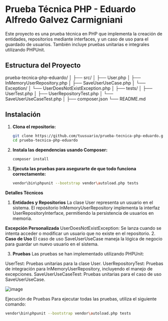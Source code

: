 # Prueba Técnica PHP - Eduardo Alfredo Galvez Carmigniani

Este proyecto es una prueba técnica en PHP que implementa la creación de entidades, repositorios mediante interfaces, y un caso de uso para el guardado de usuarios. También incluye pruebas unitarias e integrales utilizando PHPUnit.

## Estructura del Proyecto

prueba-tecnica-php-eduardo/
│
├── src/
│   ├── User.php
│   ├── InMemoryUserRepository.php
│   ├── SaveUserUseCase.php
│   └── Exception/
│       └── UserDoesNotExistException.php
│
├── tests/
│   ├── UserTest.php
│   ├── UserRepositoryTest.php
│   └── SaveUserUseCaseTest.php
│
├── composer.json
└── README.md

## Instalación

1. **Clona el repositorio:**

   ```bash
   git clone https://github.com/tuusuario/prueba-tecnica-php-eduardo.git
   cd prueba-tecnica-php-eduardo
2. **Instala las dependencias usando Composer:**

   ```bash
   composer install
3. **Ejecuta las pruebas para asegurarte de que todo funciona correctamente:**

   ```bash
   vendor\bin\phpunit --bootstrap vendor\autoload.php tests

**Detalles Técnicos**
1. **Entidades y Repositorios**
La clase User representa un usuario en el sistema. El repositorio InMemoryUserRepository implementa la interfaz UserRepositoryInterface, permitiendo la persistencia de usuarios en memoria.

**Excepción Personalizada**
UserDoesNotExistException: Se lanza cuando se intenta acceder o modificar un usuario que no existe en el repositorio.
2. **Caso de Uso**
El caso de uso SaveUserUseCase maneja la lógica de negocio para guardar un nuevo usuario en el sistema.

3. **Pruebas**
Las pruebas se han implementado utilizando PHPUnit:

UserTest: Pruebas unitarias para la clase User.
UserRepositoryTest: Pruebas de integración para InMemoryUserRepository, incluyendo el manejo de excepciones.
SaveUserUseCaseTest: Pruebas unitarias para el caso de uso SaveUserUseCase.

![image](https://github.com/user-attachments/assets/b5cdeb54-fb91-4481-b287-2fa9957d5926)

Ejecución de Pruebas
Para ejecutar todas las pruebas, utiliza el siguiente comando:

```bash
vendor\bin\phpunit --bootstrap vendor\autoload.php tests







